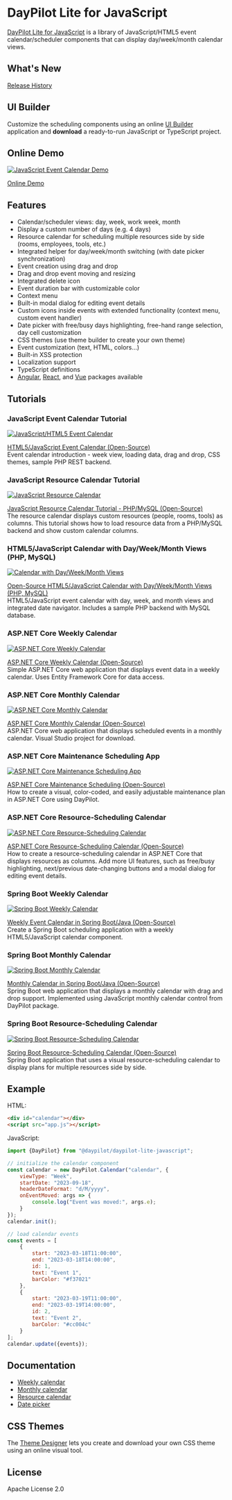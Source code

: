 # DayPilot Lite for JavaScript


[DayPilot Lite for JavaScript](https://javascript.daypilot.org/open-source/) is a library of JavaScript/HTML5 event calendar/scheduler components that can display day/week/month calendar views.

## What's New

[Release History](https://javascript.daypilot.org/daypilot-lite-history/)

## UI Builder

Customize the scheduling components using an online [UI Builder](https://builder.daypilot.org/) application and **download** a ready-to-run JavaScript or TypeScript project.

## Online Demo

[![JavaScript Event Calendar Demo](https://static.daypilot.org/npm/202207/javascript-html5-event-calendar-scheduler-drag-drop.png)](https://javascript.daypilot.org/demo/lite/)

[Online Demo](https://javascript.daypilot.org/demo/lite/)

## Features

* Calendar/scheduler views: day, week, work week, month
* Display a custom number of days (e.g. 4 days)
* Resource calendar for scheduling multiple resources side by side (rooms, employees, tools, etc.)
* Integrated helper for day/week/month switching (with date picker synchronization)
* Event creation using drag and drop
* Drag and drop event moving and resizing
* Integrated delete icon
* Event duration bar with customizable color
* Context menu
* Built-in modal dialog for editing event details
* Custom icons inside events with extended functionality (context menu, custom event handler)
* Date picker with free/busy days highlighting, free-hand range selection, day cell customization
* CSS themes (use theme builder to create your own theme)
* Event customization (text, HTML, colors...)
* Built-in XSS protection
* Localization support
* TypeScript definitions
* [Angular](https://www.npmjs.com/package/@daypilot/daypilot-lite-angular), [React](https://www.npmjs.com/package/@daypilot/daypilot-lite-react), and [Vue](https://www.npmjs.com/package/@daypilot/daypilot-lite-vue) packages available

## Tutorials

### JavaScript Event Calendar Tutorial

[![JavaScript/HTML5 Event Calendar](https://static.daypilot.org/npm/202207/javascript-html5-event-calendar-scheduler-open-source.png)](https://code.daypilot.org/17910/html5-event-calendar-open-source)

[HTML5/JavaScript Event Calendar (Open-Source)](https://code.daypilot.org/17910/html5-event-calendar-open-source)  
Event calendar introduction - week view, loading data, drag and drop, CSS themes, sample PHP REST backend.

### JavaScript Resource Calendar Tutorial

[![JavaScript Resource Calendar](https://static.daypilot.org/npm/202207/javascript-resource-calendar-open-source.png)](https://code.daypilot.org/87709/javascript-resource-calendar-tutorial-php-mysql)

[JavaScript Resource Calendar Tutorial - PHP/MySQL (Open-Source)](https://code.daypilot.org/87709/javascript-resource-calendar-tutorial-php-mysql)     
The resource calendar displays custom resources (people, rooms, tools) as columns. This tutorial shows how to load resource data from a PHP/MySQL backend and show custom calendar columns.

### HTML5/JavaScript Calendar with Day/Week/Month Views (PHP, MySQL)

[![Calendar with Day/Week/Month Views](https://static.daypilot.org/npm/202304/html5-javascript-calendar-with-day-week-month-views.png)](https://code.daypilot.org/27988/html5-calendar-with-day-week-month-views-javascript-php)

[Open-Source HTML5/JavaScript Calendar with Day/Week/Month Views (PHP, MySQL)](https://code.daypilot.org/27988/html5-calendar-with-day-week-month-views-javascript-php)   
HTML5/JavaScript event calendar with day, week, and month views and integrated date navigator. Includes a sample PHP backend with MySQL database.

### ASP.NET Core Weekly Calendar

[![ASP.NET Core Weekly Calendar](https://static.daypilot.org/npm/202306/asp.net-core-weekly-calendar-component-open-source.png)](https://code.daypilot.org/31735/javascript-weekly-calendar-asp-net-core)

[ASP.NET Core Weekly Calendar (Open-Source)](https://code.daypilot.org/31735/javascript-weekly-calendar-asp-net-core)   
Simple ASP.NET Core web application that displays event data in a weekly calendar. Uses Entity Framework Core for data access.

### ASP.NET Core Monthly Calendar

[![ASP.NET Core Monthly Calendar](https://static.daypilot.org/npm/202306/asp.net-core-monthly-calendar-component-open-source.png)](https://code.daypilot.org/95109/html5-monthly-calendar-and-asp-net-core)

[ASP.NET Core Monthly Calendar (Open-Source)](https://code.daypilot.org/31735/javascript-weekly-calendar-asp-net-core)   
ASP.NET Core web application that displays scheduled events in a monthly calendar. Visual Studio project for download.


### ASP.NET Core Maintenance Scheduling App

[![ASP.NET Core Maintenance Scheduling App](https://static.daypilot.org/npm/202311/asp.net-core-maintenance-scheduling-open-source.png)](https://code.daypilot.org/92491/asp-net-core-maintenance-scheduling)

[ASP.NET Core Maintenance Scheduling (Open-Source)](https://code.daypilot.org/92491/asp-net-core-maintenance-scheduling)   
How to create a visual, color-coded, and easily adjustable maintenance plan in ASP.NET Core using DayPilot.

### ASP.NET Core Resource-Scheduling Calendar

[![ASP.NET Core Resource-Scheduling Calendar](https://static.daypilot.org/npm/202311/asp.net-core-resource-scheduling-calendar-open-source.png)](https://code.daypilot.org/20604/asp-net-core-resource-calendar-open-source)

[ASP.NET Core Resource-Scheduling Calendar (Open-Source)](https://code.daypilot.org/20604/asp-net-core-resource-calendar-open-source)   
How to create a resource-scheduling calendar in ASP.NET Core that displays resources as columns. Add more UI features, such as free/busy highlighting, next/previous date-changing buttons and a modal dialog for editing event details.


### Spring Boot Weekly Calendar

[![Spring Boot Weekly Calendar](https://static.daypilot.org/npm/202306/weekly-event-calendar-in-spring-boot-java-open-source.png)](https://code.daypilot.org/41760/using-javascript-html5-event-calendar-in-spring-boot-java)

[Weekly Event Calendar in Spring Boot/Java (Open-Source)](https://code.daypilot.org/41760/using-javascript-html5-event-calendar-in-spring-boot-java)   
Create a Spring Boot scheduling application with a weekly HTML5/JavaScript calendar component.

### Spring Boot Monthly Calendar

[![Spring Boot Monthly Calendar](https://static.daypilot.org/npm/202306/spring-boot-monthly-calendar-java-javascript-html5.png)](https://code.daypilot.org/58614/using-javascript-html5-monthly-calendar-in-spring-boot-java)

[Monthly Calendar in Spring Boot/Java (Open-Source)](https://code.daypilot.org/58614/using-javascript-html5-monthly-calendar-in-spring-boot-java)   
Spring Boot web application that displays a monthly calendar with drag and drop support. Implemented using JavaScript monthly calendar control from DayPilot package.

### Spring Boot Resource-Scheduling Calendar

[![Spring Boot Resource-Scheduling Calendar](https://static.daypilot.org/npm/202311/spring-boot-resource-scheduling-calendar-open-source-npm.png)](https://code.daypilot.org/89304/spring-boot-resource-scheduling-calendar-open-source)

[Spring Boot Resource-Scheduling Calendar (Open-Source)](https://code.daypilot.org/89304/spring-boot-resource-scheduling-calendar-open-source)   
Spring Boot application that uses a visual resource-scheduling calendar to display plans for multiple resources side by side.


## Example

HTML:

```html
<div id="calendar"></div>
<script src="app.js"></script>
```

JavaScript:

```javascript
import {DayPilot} from "@daypilot/daypilot-lite-javascript";

// initialize the calendar component
const calendar = new DayPilot.Calendar("calendar", {
    viewType: "Week",
    startDate: "2023-09-18",
    headerDateFormat: "d/M/yyyy",
    onEventMoved: args => {
        console.log("Event was moved:", args.e);
    }
});
calendar.init();

// load calendar events
const events = [
    {
        start: "2023-03-18T11:00:00",
        end: "2023-03-18T14:00:00",
        id: 1,
        text: "Event 1",
        barColor: "#f37021"
    },
    {
        start: "2023-03-19T11:00:00",
        end: "2023-03-19T14:00:00",
        id: 2,
        text: "Event 2",
        barColor: "#cc004c"
    }
];
calendar.update({events});
```

## Documentation

* [Weekly calendar](https://doc.daypilot.org/calendar/week-view/)
* [Monthly calendar](https://doc.daypilot.org/month/)
* [Resource calendar](https://doc.daypilot.org/calendar/resources-view/)
* [Date picker](https://doc.daypilot.org/navigator/)

## CSS Themes

The [Theme Designer](https://themes.daypilot.org/) lets you create and download your own CSS theme using an online visual tool.

## License

Apache License 2.0



